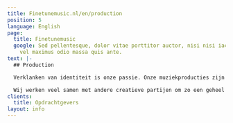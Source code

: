 ```yaml
---
title: Finetunemusic.nl/en/production
position: 5
language: English
page:
  title: Finetunemusic
  google: Sed pellentesque, dolor vitae porttitor auctor, nisi nisi iaculis nisi,
    vel maximus odio massa quis ante.
text: |-
  ## Production

  Verklanken van identiteit is onze passie. Onze muziekproducties zijn maatwerk voor uiteenlopende projecten. Van radio- en tv-commercials tot filmmuziek, van interactief sound design voor games tot theatervoorstellingen. We houden van de verbazing van klanten die ontdekken dat muziek het imago van een bedrijf of product hoorbaar kan maken.

  Wij werken veel samen met andere creatieve partijen om zo een geheel te creëren waarin het visuele en het auditieve elkaar versterken. We werkten onder andere met G2KxPIT, Sensu, N=5, Most Original Soundtracks, Talents for Brands, Club Guy and Roni, De Noorderlingen, Theater Young Ones en Sword GC.
clients:
  title: Opdrachtgevers
layout: info
---
```


